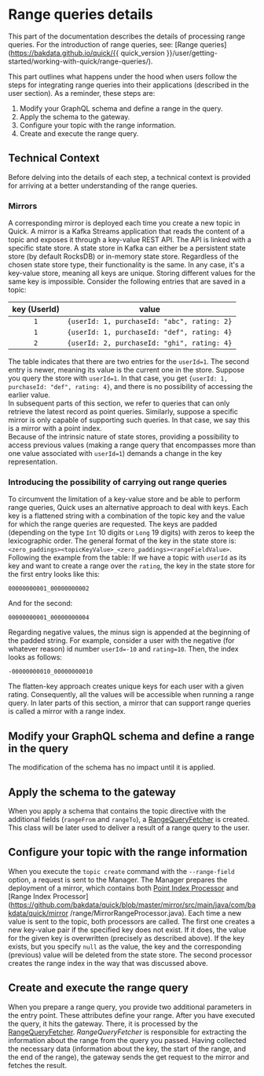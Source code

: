 # Range queries details

This part of the documentation describes the details of processing range queries.
For the introduction of range queries, see:
[Range queries](https://bakdata.github.io/quick/{{ quick_version }}/user/getting-started/working-with-quick/range-queries/).

This part outlines what happens under the hood
when users follow the steps for integrating range queries
into their applications (described in the user section).
As a reminder, these steps are:

1. Modify your GraphQL schema and define a range in the query.
2. Apply the schema to the gateway.
3. Configure your topic with the range information.
4. Create and execute the range query.

## Technical Context

Before delving into the details of each step,
a technical context is provided
for arriving at a better understanding of the range queries.

### Mirrors

A corresponding mirror is deployed each time you create a new topic in Quick.
A mirror is a Kafka Streams application that reads the content of a topic
and exposes it through a key-value REST API.
The API is linked with a specific state store.
A state store in Kafka can either be a persistent state store (by default RocksDB)
or in-memory state store.
Regardless of the chosen state store type, their functionality is the same.
In any case, it's a key-value store, meaning all keys are unique.
Storing different values for the same key is impossible.
Consider the following entries that are saved in a topic:

| key (UserId) | value                                       |
|:------------:|---------------------------------------------|
|     `1`      | `{userId: 1, purchaseId: "abc", rating: 2}` |
|     `1`      | `{userId: 1, purchaseId: "def", rating: 4}` |
|     `2`      | `{userId: 2, purchaseId: "ghi", rating: 4}` |

The table indicates that there are two entries for the `userId=1`.
The second entry is newer, meaning its value is the current one in the store.
Suppose you query the store with `userId=1`.
In that case, you get `{userId: 1, purchaseId: "def", rating: 4}`,
and there is no possibility of accessing the earlier value.  
In subsequent parts of this section,
we refer to queries that can only retrieve the latest record as point queries.
Similarly, suppose a specific mirror is only capable of supporting such queries. In that case,
we say this is a mirror with a point index.  
Because of the intrinsic nature of state stores,
providing a possibility to access previous values (making a range query that encompasses more than one value
associated with `userId=1`) demands a change in the key representation.

### Introducing the possibility of carrying out range queries

To circumvent the limitation of a key-value store and be able to perform range queries,
Quick uses an alternative approach to deal with keys.
Each key is a flattened string with a combination of the topic key and the value
for which the range queries are requested.
The keys are padded (depending on the type `Int` 10 digits or `Long` 19 digits)
with zeros to keep the lexicographic order.
The general format of the key in the state store is:
<nobr>`<zero_paddings><topicKeyValue>_<zero_paddings><rangeFieldValue>`</nobr>.  
Following the example from the table: If we have a topic with `userId` as its key
and want to create a range over the `rating`,
the key in the state store for the first entry looks like this:
``` 
00000000001_00000000002
```
And for the second:
``` 
00000000001_00000000004
```
Regarding negative values, the minus sign is appended at the beginning of the padded string.
For example, consider a user with the negative (for whatever reason) id number `userId=-10`
and `rating=10`.
Then, the index looks as follows:
``` 
-00000000010_00000000010
```
The flatten-key approach creates unique keys for each user with a given rating.
Consequently, all the values will be accessible when running a range query.
In later parts of this section, a mirror that can support range queries
is called a mirror with a range index.


## Modify your GraphQL schema and define a range in the query

The modification of the schema has no impact
until it is applied.

## Apply the schema to the gateway

When you apply a schema that
contains the topic directive with the additional fields
(`rangeFrom` and `rangeTo`),
a [RangeQueryFetcher](https://github.com/bakdata/quick/blob/master/gateway/src/main/java/com/bakdata/quick/gateway/fetcher/RangeQueryFetcher.java)
is created.
This class will be later used
to deliver a result of a range query to the user.

## Configure your topic with the range information

When you execute the `topic create` command with the `--range-field` option,
a request is sent to the Manager.
The Manager prepares the deployment of a mirror, which contains
both [Point Index Processor](https://github.com/bakdata/quick/blob/master/mirror/src/main/java/com/bakdata/quick/mirror/MirrorProcessor.java)
and [Range Index Processor](https://github.com/bakdata/quick/blob/master/mirror/src/main/java/com/bakdata/quick/mirror
/range/MirrorRangeProcessor.java).
Each time a new value is sent to the topic, both processors are called.
The first one creates a new key-value pair
if the specified key does not exist.
If it does, the value for the given key is overwritten (precisely as described above).
If the key exists, but you specify `null` as the value,
the key and the corresponding (previous) value will be deleted from the state store.
The second processor creates the range index in the way that was
discussed above.

## Create and execute the range query

When you prepare a range query,
you provide two additional parameters in the entry point.
These attributes define your range.
After you have executed the query, it hits the gateway.
There, it is processed by the [RangeQueryFetcher](https://github.com/bakdata/quick/blob/master/gateway/src/main/java/com/bakdata/quick/gateway/fetcher/RangeQueryFetcher.java).
_RangeQueryFetcher_ is responsible for extracting the information
about the range from the query you passed.
Having collected the necessary data
(information about the key, the start of the range,
and the end of the range),
the gateway sends the get request to the mirror
and fetches the result.
